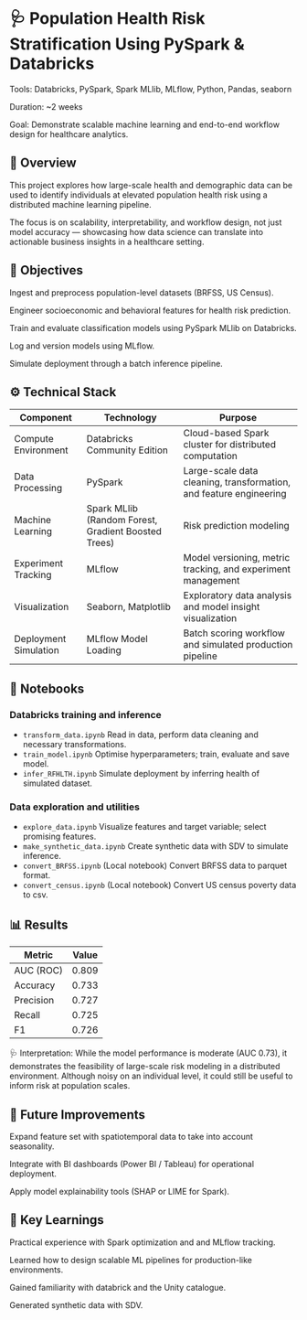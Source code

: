 # 🩺 Population Health Risk Stratification Using PySpark & Databricks

Tools: Databricks, PySpark, Spark MLlib, MLflow, Python, Pandas, seaborn

Duration: ~2 weeks

Goal: Demonstrate scalable machine learning and end-to-end workflow design for healthcare analytics.

## 📘 Overview

This project explores how large-scale health and demographic data can be used to identify individuals at elevated population health risk using a distributed machine learning pipeline.

The focus is on scalability, interpretability, and workflow design, not just model accuracy — showcasing how data science can translate into actionable business insights in a healthcare setting.

## 🎯 Objectives

Ingest and preprocess population-level datasets (BRFSS, US Census).

Engineer socioeconomic and behavioral features for health risk prediction.

Train and evaluate classification models using PySpark MLlib on Databricks.

Log and version models using MLflow.

Simulate deployment through a batch inference pipeline.

## ⚙️ Technical Stack

| **Component** | **Technology**                                      | **Purpose** |
|----------------|-----------------------------------------------------|--------------|
| Compute Environment | Databricks Community Edition                        | Cloud-based Spark cluster for distributed computation |
| Data Processing | PySpark                                             | Large-scale data cleaning, transformation, and feature engineering |
| Machine Learning | Spark MLlib (Random Forest, Gradient Boosted Trees) | Risk prediction modeling |
| Experiment Tracking | MLflow                                              | Model versioning, metric tracking, and experiment management |
| Visualization | Seaborn, Matplotlib                                 | Exploratory data analysis and model insight visualization |
| Deployment Simulation | MLflow Model Loading                                | Batch scoring workflow and simulated production pipeline |

## 📂 Notebooks

### Databricks training and inference
- `transform_data.ipynb` Read in data, perform data cleaning and necessary transformations.
- `train_model.ipynb` Optimise hyperparameters; train, evaluate and save model.
- `infer_RFHLTH.ipynb` Simulate deployment by inferring health of simulated dataset. 

### Data exploration and utilities
- `explore_data.ipynb` Visualize features and target variable; select promising features. 
- `make_synthetic_data.ipynb` Create synthetic data with SDV to simulate inference. 
- `convert_BRFSS.ipynb` (Local notebook) Convert BRFSS data to parquet format.
- `convert_census.ipynb` (Local notebook) Convert US census poverty data to csv. 

## 📊 Results

|**Metric** | **Value** |
|----------|-----------|
|AUC (ROC)	| 0.809     |
|Accuracy	| 0.733     |
|Precision	| 0.727     |
|Recall	| 0.725     |
|F1 | 0.726     |

🩺 Interpretation:
While the model performance is moderate (AUC 0.73), it demonstrates the feasibility of large-scale risk modeling in a distributed environment. Although noisy on an individual level, it could still be useful to inform risk at population scales. 

## 🚀 Future Improvements

Expand feature set with spatiotemporal data to take into account seasonality.

Integrate with BI dashboards (Power BI / Tableau) for operational deployment.

Apply model explainability tools (SHAP or LIME for Spark).

## 🧩 Key Learnings

Practical experience with Spark optimization and and MLflow tracking.

Learned how to design scalable ML pipelines for production-like environments.

Gained familiarity with databrick and the Unity catalogue. 

Generated synthetic data with SDV.



